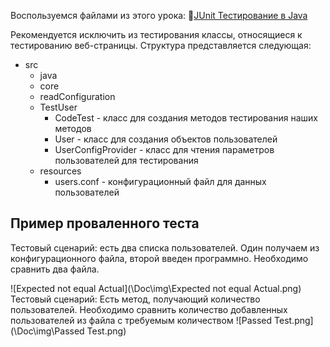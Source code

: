 Воспользуемся файлами из этого урока: 🔖[JUnit Тестирование в Java](https://javarush.com/groups/posts/605-junit)

Рекомендуется исключить из тестирования классы, относящиеся к тестированию веб-страницы. 
Структура представляется следующая:
- src
	- java
	- core
	- readConfiguration
	- TestUser
		- CodeTest - класс для создания методов тестирования наших методов
		- User - класс для создания объектов пользователей
		- UserConfigProvider - класс для чтения параметров пользователей для тестирования
	- resources
		- users.conf - конфигурационный файл для данных пользователей

## Пример проваленного теста
Тестовый сценарий: есть два списка пользователей. Один получаем из конфигурационного файла, второй введен программно. Необходимо сравнить два файла. 

![Expected not equal Actual](\\Doc\img\Expected not equal Actual.png)
Тестовый сценарий: Есть метод, получающий количество пользователей. Необходимо сравнить количество добавленных пользователей из файла с требуемым количеством
![Passed Test.png](\\Doc\img\Passed Test.png)

	
